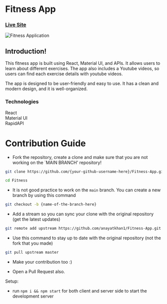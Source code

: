 # Fitness App

### [Live Site](https://gymworkoutapp.netlify.app/)

![Fitness Application](https://github.com/anayatkhan1/Fitness-App/assets/73161735/a8a77a6b-ab7e-4869-8de3-d51d13663271)

## Introduction!

This fitness app is built using React, Material UI, and APIs. It allows users to learn about different exercises. 
The app also includes a Youtube videos, so users can find each exercise details with youtube videos.

The app is designed to be user-friendly and easy to use. It has a clean and modern design, and it is well-organized. 

### Technologies
React <br/>
Material UI <br/>
RapidAPI

# Contribution Guide

- Fork the repository, create a clone and make sure that you are not working on the `MAIN BRANCH' repository!

```bash
git clone https://github.com/{your-github-username-here}/Fitness-App.git
```

```bash
cd Fitness
```

- It is not good practice to work on the `main` branch. You can create a new branch by using this command

```bash
git checkout -b {name-of-the-branch-here}
```

- Add a stream so you can sync your clone with the original repository (get the latest updates)

```bash
git remote add upstream https://github.com/anayatkhan1/Fitness-App.git
```

- Use this command to stay up to date with the original repository (not the fork that you made)

```bash
git pull upstream master
```

- Make your contribution too :)

- Open a Pull Request also.

Setup:
- run ```npm i && npm start``` for both client and server side to start the development server
